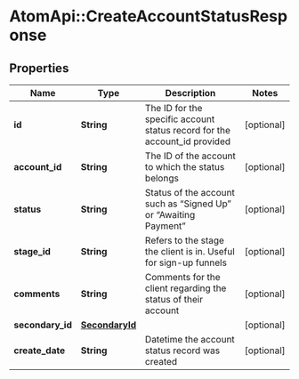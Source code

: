 # AtomApi::CreateAccountStatusResponse

## Properties
Name | Type | Description | Notes
------------ | ------------- | ------------- | -------------
**id** | **String** | The ID for the specific account status record for the account_id provided | [optional] 
**account_id** | **String** | The ID of the account to which the status belongs | [optional] 
**status** | **String** | Status of the account such as “Signed Up” or “Awaiting Payment” | [optional] 
**stage_id** | **String** | Refers to the stage the client is in. Useful for sign-up funnels | [optional] 
**comments** | **String** | Comments for the client regarding the status of their account | [optional] 
**secondary_id** | [**SecondaryId**](SecondaryId.md) |  | [optional] 
**create_date** | **String** | Datetime the account status record was created | [optional] 


